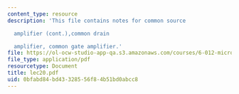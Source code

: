 ```yaml
---
content_type: resource
description: 'This file contains notes for common source

  amplifier (cont.),common drain

  amplifier, common gate amplifier.'
file: https://ol-ocw-studio-app-qa.s3.amazonaws.com/courses/6-012-microelectronic-devices-and-circuits-fall-2005/0bfabd84bd43328556f84b51bd0abcc8_lec20.pdf
file_type: application/pdf
resourcetype: Document
title: lec20.pdf
uid: 0bfabd84-bd43-3285-56f8-4b51bd0abcc8
---
```

